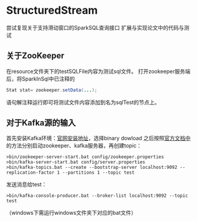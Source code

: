 # StructuredStream
尝试复现关于支持滑动窗口的SparkSQL查询接口 扩展与实现论文中的代码与测试

## 关于ZooKeeper
在resource文件夹下的testSQLFile内容为测试sql文件。
打开zookeeper服务端后，将SparkInSql中已注释的
```java
Stat stat= zookeeper.setData(...);
```
语句解注释运行即可将测试文件内容添加到名为sqlTest的节点上。

## 对于Kafka源的输入
首先安装Kafka环境：[官网安装地址](http://kafka.apache.org/downloads.html)，选择binary dowload
之后按照[官方文档中](https://kafka.apache.org/documentation/#quickstart)的方法分别启动zookeeper、kafka服务器，再创建topic：
```shell
>bin/zookeeper-server-start.bat config/zookeeper.properties
>bin/kafka-server-start.bat config/server.properties
>bin/kafka-topics.bat --create --bootstrap-server localhost:9092 --replication-factor 1 --partitions 1 --topic test
```

发送消息给test：
```shell
>bin/kafka-console-producer.bat --broker-list localhost:9092 --topic test
```
（windows下需运行windows文件夹下对应的bat文件）
